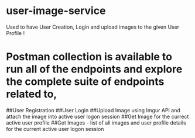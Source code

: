 # user-image-service
Used to have User Creation, Login and upload images to the given User Profile !

# Postman collection is available to run all of the endpoints and explore the complete suite of endpoints related to,

##User Registration
##User Login
##Upload Image using Imgur API and attach the image into active user logon session
##Get Image for the currect active user profile
##Get Images - list of all images and user profile details for the current active user logon session
